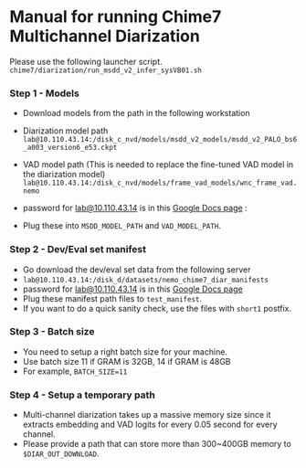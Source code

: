 # Manual for running Chime7 Multichannel Diarization


Please use the following launcher script.
`chime7/diarization/run_msdd_v2_infer_sysVB01.sh`


### Step 1 - Models
- Download models from the path in the following workstation 
- Diarization model path
`lab@10.110.43.14:/disk_c_nvd/models/msdd_v2_models/msdd_v2_PALO_bs6_a003_version6_e53.ckpt`
- VAD model path (This is needed to replace the fine-tuned VAD model in the diarization model)
`lab@10.110.43.14:/disk_c_nvd/models/frame_vad_models/wnc_frame_vad.nemo`
- password for lab@10.110.43.14 is in this [Google Docs page](https://docs.google.com/document/d/1IT07_3YkgshtMGrBLW6vrUjRBl_LwaFlseQBjELhZAY/edit?usp=sharing) :

- Plug these into `MSDD_MODEL_PATH` and `VAD_MODEL_PATH`.

### Step 2 - Dev/Eval set manifest

- Go download the dev/eval set data from the following server
- `lab@10.110.43.14:/disk_d/datasets/nemo_chime7_diar_manifests`
- password for lab@10.110.43.14 is in this [Google Docs page](https://docs.google.com/document/d/1IT07_3YkgshtMGrBLW6vrUjRBl_LwaFlseQBjELhZAY/edit?usp=sharing)
- Plug these manifest path files to `test_manifest`.
- If you want to do a quick sanity check, use the files with `short1` postfix. 

### Step 3 - Batch size
- You need to setup a right batch size for your machine.
- Use batch size 11 if GRAM is 32GB, 14 if GRAM is 48GB
- For example, `BATCH_SIZE=11`

### Step 4 - Setup a temporary path

- Multi-channel diarization takes up a massive memory size since it extracts embedding and VAD logits for every 0.05 second for every channel.
- Please provide a path that can store more than 300~400GB memory to `$DIAR_OUT_DOWNLOAD`.



